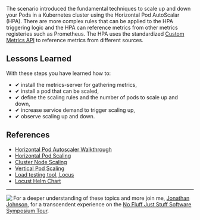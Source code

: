 The scenario introduced the fundamental techniques to scale up and down your Pods in a Kubernetes cluster using the Horizontal Pod AutoScalar (HPA). There are more complex rules that can be applied to the HPA triggering logic and the HPA can reference metrics from other metrics registeries such as Prometheus. The HPA uses the standardized [Custom Metrics API](https://kubernetes.io/docs/tasks/run-application/horizontal-pod-autoscale/#support-for-custom-metrics) to reference metrics from different sources.

## Lessons Learned ##

With these steps you have learned how to:

- &#x2714; install the metrics-server for gathering metrics,
- &#x2714; install a pod that can be scaled,
- &#x2714; define the scaling rules and the number of pods to scale up and down,
- &#x2714; increase service demand to trigger scaling up,
- &#x2714; observe scaling up and down.

## References ##

- [Horizontal Pod Autoscaler Walkthrough](https://kubernetes.io/docs/tasks/run-application/horizontal-pod-autoscale-walkthrough/)
- [Horizontal Pod Scaling](https://kubernetes.io/docs/tasks/run-application/horizontal-pod-autoscale/)
- [Cluster Node Scaling](https://github.com/kubernetes/autoscaler)
- [Vertical Pod Scaling](https://github.com/kubernetes/autoscaler/tree/master/vertical-pod-autoscaler)
- [Load testing tool, Locus](https://docs.locust.io/en/stable/what-is-locust.html)
- [Locust Helm Chart](https://github.com/helm/charts/tree/master/stable/locust)

------
<img align="left" src="/javajon/courses/kubernetes-observability/hpa/assets/nfjs.png">

For a deeper understanding of these topics and more join me, [Jonathan Johnson](https://nofluffjuststuff.com/conference/speaker/jonathan_johnson), for a transcendent experience on the [No Fluff Just Stuff Software Symposium Tour](https://nofluffjuststuff.com).
